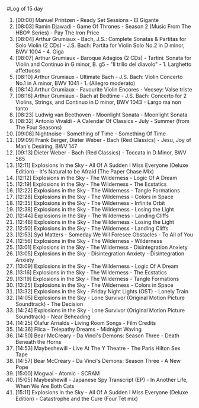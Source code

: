 #Log of 15 day

1. [00:00] Manuel Printzen - Ready Set Sessions - El Gigante
1. [08:03] Ramin Djawadi - Game Of Thrones - Season 2 (Music From The HBO® Series) - Pay The Iron Price
1. [08:04] Arthur Grumiaux - Bach, J.S.: Complete Sonatas & Partitas for Solo Violin (2 CDs) - J.S. Bach: Partita for Violin Solo No.2 in D minor, BWV 1004 - 4. Giga
1. [08:07] Arthur Grumiaux - Baroque Adagios (2 CDs) - Tartini: Sonata for Violin and Continuo in G minor, B. g5 - "Il trillo del diavolo" - 1. Larghetto affettuoso
1. [08:10] Arthur Grumiaux - Ultimate Bach - J.S. Bach: Violin Concerto No.1 in A minor, BWV 1041 - 1. (Allegro moderato)
1. [08:14] Arthur Grumiaux - Favourite Violin Encores - Vecsey: Valse triste
1. [08:16] Arthur Grumiaux - Bach at Bedtime - J.S. Bach: Concerto for 2 Violins, Strings, and Continuo in D minor, BWV 1043 - Largo ma non tanto
1. [08:23] Ludwig van Beethoven - Moonlight Sonata - Moonlight Sonata
1. [08:32] Antonio Vivaldi - A Calendar Of Classics - July - Summer (from The Four Seasons)
1. [09:08] Nightnoise - Something of Time - Something Of Time
1. [09:09] Frank Berger, Dieter Weber - Bach (Red Classics) - Jesu, Joy of Man's Desiring, BWV 147
1. [09:13] Dieter Weber - Bach (Red Classics) - Toccata in D Minor, BWV 565
1. [12:11] Explosions in the Sky - All Of A Sudden I Miss Everyone (Deluxe Edition) - It's Natural to be Afraid (The Paper Chase Mix)
1. [12:12] Explosions in the Sky - The Wilderness - Logic Of A Dream
1. [12:19] Explosions in the Sky - The Wilderness - The Ecstatics
1. [12:22] Explosions in the Sky - The Wilderness - Tangle Formations
1. [12:28] Explosions in the Sky - The Wilderness - Colors in Space
1. [12:35] Explosions in the Sky - The Wilderness - Infinite Orbit
1. [12:38] Explosions in the Sky - The Wilderness - Losing the Light
1. [12:44] Explosions in the Sky - The Wilderness - Landing Cliffs
1. [12:48] Explosions in the Sky - The Wilderness - Losing the Light
1. [12:50] Explosions in the Sky - The Wilderness - Landing Cliffs
1. [12:53] Syd Matters - Someday We Wil Foresee Obstacles - To All of You
1. [12:56] Explosions in the Sky - The Wilderness - Wilderness
1. [13:01] Explosions in the Sky - The Wilderness - Disintegration Anxiety
1. [13:05] Explosions in the Sky - Disintegration Anxiety - Disintegration Anxiety
1. [13:09] Explosions in the Sky - The Wilderness - Logic Of A Dream
1. [13:16] Explosions in the Sky - The Wilderness - The Ecstatics
1. [13:19] Explosions in the Sky - The Wilderness - Tangle Formations
1. [13:25] Explosions in the Sky - The Wilderness - Colors in Space
1. [13:32] Explosions in the Sky - Friday Night Lights (OST) - Lonely Train
1. [14:05] Explosions in the Sky - Lone Survivor (Original Motion Picture Soundtrack) - The Decision
1. [14:24] Explosions in the Sky - Lone Survivor (Original Motion Picture Soundtrack) - Near Beheading
1. [14:25] Ólafur Arnalds - Living Room Songs - Film Credits
1. [14:36] Flica - Telepathy Dreams - Midnight Waving
1. [14:50] Bear McCreary - Da Vinci's Demons: Season Three - Death Beneath the Horns
1. [14:53] Maybeshewill - Live At The Y Theatre - The Paris Hilton Sex Tape
1. [14:57] Bear McCreary - Da Vinci's Demons: Season Three - A New Pope
1. [15:00] Mogwai - Atomic - SCRAM
1. [15:05] Maybeshewill - Japanese Spy Transcript (EP) - In Another Life, When We Are Both Cats
1. [15:11] Explosions in the Sky - All Of A Sudden I Miss Everyone (Deluxe Edition) - Catastrophe and the Cure (Four Tet mix)

